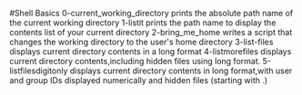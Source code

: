 #Shell Basics
0-current_working_directory prints the absolute path name of the current working directory
1-listit prints the path name to display the contents list of your current directory
2-bring_me_home writes a script that changes the working directory to the user's home directory
3-list-files displays current directory contents in a long format
4-listmorefiles displays current directory contents,including hidden files using long format.
5-listfilesdigitonly displays current directory contents in long format,with user and group IDs displayed numerically and hidden files (starting with .)
